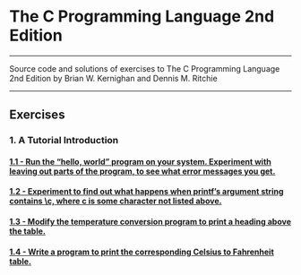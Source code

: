 # The C Programming Language 2nd Edition

---

Source code and solutions of exercises to The C Programming Language 2nd Edition by Brian W. Kernighan and Dennis M. Ritchie

---

## Exercises

### 1. A Tutorial Introduction
#### [1.1 - Run the “hello, world” program on your system. Experiment with leaving out parts of the program, to see what error messages you get.](/C_Programming_Language_2nd_Edition/Chapter1_A_Tutorial_Introduction/Ex_1_1.c)
#### [1.2 - Experiment to find out what happens when printf’s argument string contains \c, where c is some character not listed above.](/C_Programming_Language_2nd_Edition/Chapter1_A_Tutorial_Introduction/Ex_1_2.c)
#### [1.3 - Modify the temperature conversion program to print a heading above the table.](/C_Programming_Language_2nd_Edition/Chapter1_A_Tutorial_Introduction/Ex_1_3.c)
#### [1.4 -  Write a program to print the corresponding Celsius to Fahrenheit table.](/C_Programming_Language_2nd_Edition/Chapter1_A_Tutorial_Introduction/Ex_1_4.c)